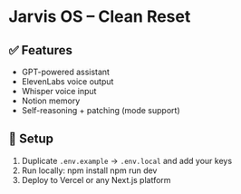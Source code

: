 # Jarvis OS – Clean Reset

## ✅ Features
- GPT-powered assistant
- ElevenLabs voice output
- Whisper voice input
- Notion memory
- Self-reasoning + patching (mode support)

## 🚀 Setup
1. Duplicate `.env.example` → `.env.local` and add your keys
2. Run locally:
   npm install
   npm run dev
3. Deploy to Vercel or any Next.js platform

